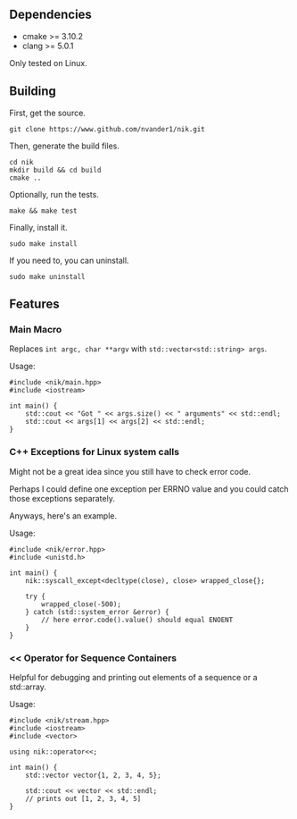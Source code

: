 ## Dependencies

   - cmake >= 3.10.2
   - clang >= 5.0.1

   Only tested on Linux.

## Building

First, get the source.

    git clone https://www.github.com/nvander1/nik.git

Then, generate the build files.

    cd nik
    mkdir build && cd build
    cmake ..
    

Optionally, run the tests.

    make && make test

Finally, install it.

    sudo make install

If you need to, you can uninstall.

    sudo make uninstall


## Features

### Main Macro
Replaces `int argc, char **argv` with `std::vector<std::string> args`.

Usage:

    #include <nik/main.hpp>
    #include <iostream>

    int main() {
        std::cout << "Got " << args.size() << " arguments" << std::endl;
        std::cout << args[1] << args[2] << std::endl;
    }

### C++ Exceptions for Linux system calls
Might not be a great idea since you still have to check error code.

Perhaps I could define one exception per ERRNO value and you could
catch those exceptions separately.

Anyways, here's an example.

Usage:

    #include <nik/error.hpp>
    #include <unistd.h>

    int main() {
        nik::syscall_except<decltype(close), close> wrapped_close{};

        try {
            wrapped_close(-500);
        } catch (std::system_error &error) {
            // here error.code().value() should equal ENOENT
        }
    }


### \<\< Operator for Sequence Containers
Helpful for debugging and printing out elements of a sequence or a std::array.

Usage:

    #include <nik/stream.hpp>
    #include <iostream>
    #include <vector>

    using nik::operator<<;

    int main() {
        std::vector vector{1, 2, 3, 4, 5};

        std::cout << vector << std::endl;
        // prints out [1, 2, 3, 4, 5]
    }
